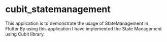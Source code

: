 # cubit_statemanagement

This application is to demonstrate the usage of StateManagement in Flutter.By using this application I have implemented the State Management using Cubit library.
